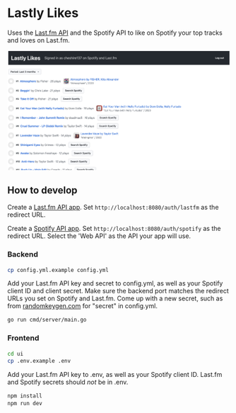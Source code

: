 # Lastly Likes

Uses the [Last.fm API](https://www.last.fm/api) and the Spotify API to like on Spotify your top tracks and loves on Last.fm.

![screenshot](./screenshot-2023-12-20.png)

## How to develop

Create a [Last.fm API app](https://www.last.fm/api/account/create). Set `http://localhost:8080/auth/lastfm` as the redirect URL.

Create a [Spotify API app](https://developer.spotify.com/dashboard/create). Set `http://localhost:8080/auth/spotify` as the redirect URL. Select the 'Web API' as the API your app will use.

### Backend

```sh
cp config.yml.example config.yml
```

Add your Last.fm API key and secret to config.yml, as well as your Spotify client ID and client secret. Make sure the backend port matches the redirect URLs you set on Spotify and Last.fm. Come up with a new secret, such as from [randomkeygen.com](https://randomkeygen.com/) for "secret" in config.yml.

```sh
go run cmd/server/main.go
```

### Frontend

```sh
cd ui
cp .env.example .env
```

Add your Last.fm API key to .env, as well as your Spotify client ID. Last.fm and Spotify secrets should _not_ be in .env.

```sh
npm install
npm run dev
```
